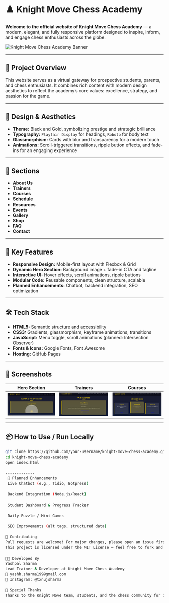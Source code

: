 # ♟️ Knight Move Chess Academy

**Welcome to the official website of Knight Move Chess Academy** — a modern, elegant, and fully responsive platform designed to inspire, inform, and engage chess enthusiasts across the globe.

![Knight Move Chess Academy Banner](./screenshots/banner.jpg)

---

## 📖 Project Overview

This website serves as a virtual gateway for prospective students, parents, and chess enthusiasts. It combines rich content with modern design aesthetics to reflect the academy’s core values: excellence, strategy, and passion for the game.

---

## 🎨 Design & Aesthetics

- **Theme:** Black and Gold, symbolizing prestige and strategic brilliance
- **Typography:** `Playfair Display` for headings, `Roboto` for body text
- **Glassmorphism:** Cards with blur and transparency for a modern touch
- **Animations:** Scroll-triggered transitions, ripple button effects, and fade-ins for an engaging experience

---

## 📂 Sections

- **About Us**
- **Trainers**
- **Courses**
- **Schedule**
- **Resources**
- **Events**
- **Gallery**
- **Shop**
- **FAQ**
- **Contact**

---

## 🚀 Key Features

- **Responsive Design:** Mobile-first layout with Flexbox & Grid
- **Dynamic Hero Section:** Background image + fade-in CTA and tagline
- **Interactive UI:** Hover effects, scroll animations, ripple buttons
- **Modular Code:** Reusable components, clean structure, scalable
- **Planned Enhancements:** Chatbot, backend integration, SEO optimization

---

## 🛠️ Tech Stack

- **HTML5:** Semantic structure and accessibility
- **CSS3:** Gradients, glassmorphism, keyframe animations, transitions
- **JavaScript:** Menu toggle, scroll animations (planned: Intersection Observer)
- **Fonts & Icons:** Google Fonts, Font Awesome
- **Hosting:** GitHub Pages

---

## 📸 Screenshots

| Hero Section | Trainers | Courses |
|--------------|----------|---------|
| ![Events and Tournments](./screenshots/events.png) | ![Trainers](./screenshots/trainers-section.png) | ![Courses](./screenshots/Courses.png) |



---

## 📦 How to Use / Run Locally

```bash
git clone https://github.com/your-username/knight-move-chess-academy.git
cd knight-move-chess-academy
open index.html

-------------
 🌟 Planned Enhancements
 Live Chatbot (e.g., Tidio, Botpress)

 Backend Integration (Node.js/React)

 Student Dashboard & Progress Tracker

 Daily Puzzle / Mini Games

 SEO Improvements (alt tags, structured data)

🤝 Contributing
Pull requests are welcome! For major changes, please open an issue first to discuss your ideas.
This project is licensed under the MIT License — feel free to fork and customize with attribution.

🧑‍💻 Developed By
Yashpal Sharma
Lead Trainer & Developer at Knight Move Chess Academy
📧 yashh.sharma199@gmail.com
📸 Instagram: @txnujsharma

📢 Special Thanks
Thanks to the Knight Move team, students, and the chess community for inspiring this project.
